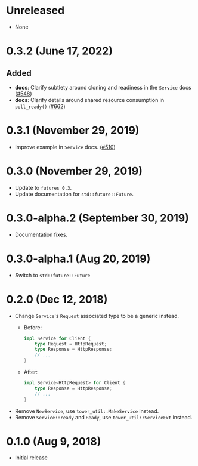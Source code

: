 # Unreleased

- None

# 0.3.2 (June 17, 2022)

## Added

- **docs**: Clarify subtlety around cloning and readiness in the `Service` docs
  ([#548])
- **docs**: Clarify details around shared resource consumption in `poll_ready()`
  ([#662])


[#548]: https://github.com/tower-rs/tower/pull/548
[#662]: https://github.com/tower-rs/tower/pull/662


# 0.3.1 (November 29, 2019)

- Improve example in `Service` docs. ([#510])

[#510]: https://github.com/tower-rs/tower/pull/510

# 0.3.0 (November 29, 2019)

- Update to `futures 0.3`.
- Update documentation for `std::future::Future`.

# 0.3.0-alpha.2 (September 30, 2019)

- Documentation fixes.

# 0.3.0-alpha.1 (Aug 20, 2019)

* Switch to `std::future::Future`

# 0.2.0 (Dec 12, 2018)

* Change `Service`'s `Request` associated type to be a generic instead.
  * Before:

    ```rust
    impl Service for Client {
        type Request = HttpRequest;
        type Response = HttpResponse;
        // ...
    }
    ```
  * After:

    ```rust
    impl Service<HttpRequest> for Client {
        type Response = HttpResponse;
        // ...
    }
    ```
* Remove `NewService`, use `tower_util::MakeService` instead.
* Remove `Service::ready` and `Ready`, use `tower_util::ServiceExt` instead.

# 0.1.0 (Aug 9, 2018)

* Initial release
